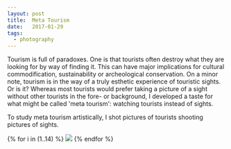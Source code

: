 ```yaml
---
layout: post
title:  Meta Tourism
date:   2017-01-29
tags:
  - photography
---
```

Tourism is full of paradoxes. One is that tourists often destroy what they are looking for by way of finding it. This can have major implications for cultural commodification, sustainability or archeological conservation. On a minor note, tourism is in the way of a truly esthetic experience of touristic sights. Or is it? Whereas most tourists would prefer taking a picture of a sight without other tourists in the fore- or background, I developed a taste for what might be called 'meta tourism': watching tourists instead of sights.

To study meta tourism artistically, I shot pictures of tourists shooting pictures of sights.

{% for i in (1..14) %}
  <img src="/img/meta-tourism/{{ i }}.jpg" />
{% endfor %}
